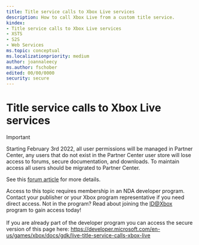 ```yaml
---
title: Title service calls to Xbox Live services
description: How to call Xbox Live from a custom title service.
kindex:
- Title service calls to Xbox Live services
- XSTS
- S2S
- Web Services
ms.topic: conceptual
ms.localizationpriority: medium
author: joannaleecy
ms.author: fschober
edited: 00/00/0000
security: secure
---
```


# Title service calls to Xbox Live services
> [!IMPORTANT]
> Starting February 3rd 2022, all user permissions will be managed in Partner Center, any users that do not exist in the Partner Center user store will lose access to forums, secure documentation, and downloads. To maintain access all users should be migrated to Partner Center. <p></p>See this <a href="https://forums.xboxlive.com/articles/132187/breaking-change-user-access-for-forums-secure-docu.html">forum article</a> for more details.  

 Access to this topic requires membership in an NDA developer program. Contact your publisher or your Xbox program representative if you need direct access. Not in the program? Read about joining the <a href="https://www.xbox.com/Developers/id">ID@Xbox</a> program to gain access today!  <br/><br/>If you are already part of the developer program you can access the secure version of this page here: <a target="_blank" href="https://developer.microsoft.com/en-us/games/xbox/docs/gdk/live-title-service-calls-xbox-live">https://developer.microsoft.com/en-us/games/xbox/docs/gdk/live-title-service-calls-xbox-live</a>